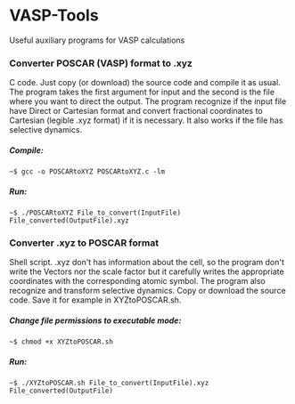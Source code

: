 # VASP-Tools

Useful auxiliary programs for  VASP calculations


### Converter POSCAR (VASP) format to .xyz

C code. Just copy (or download) the source code and compile it as usual. The program takes the first argument for input and the second is the file where you want to direct the output. The program recognize if the input file have Direct or Cartesian format and convert fractional coordinates to Cartesian (legible .xyz format) if it is necessary. It also works if  the file has selective dynamics.

##### Compile: 
```
~$ gcc -o POSCARtoXYZ POSCARtoXYZ.c -lm 
```
##### Run:
```
~$ ./POSCARtoXYZ File_to_convert(InputFile) File_converted(OutputFile).xyz
```
### Converter  .xyz to POSCAR format

Shell script. .xyz don't has information about the cell, so the program don't  write the Vectors nor the scale factor but it carefully writes the appropriate coordinates with the corresponding atomic symbol. The program also recognize and transform selective dynamics. Copy or download the source code. Save it for example in XYZtoPOSCAR.sh. 

##### Change file  permissions to executable mode:
```
~$ chmod +x XYZtoPOSCAR.sh
```
##### Run:
```
~$ ./XYZtoPOSCAR.sh File_to_convert(InputFile).xyz File_converted(OutputFile)
```


